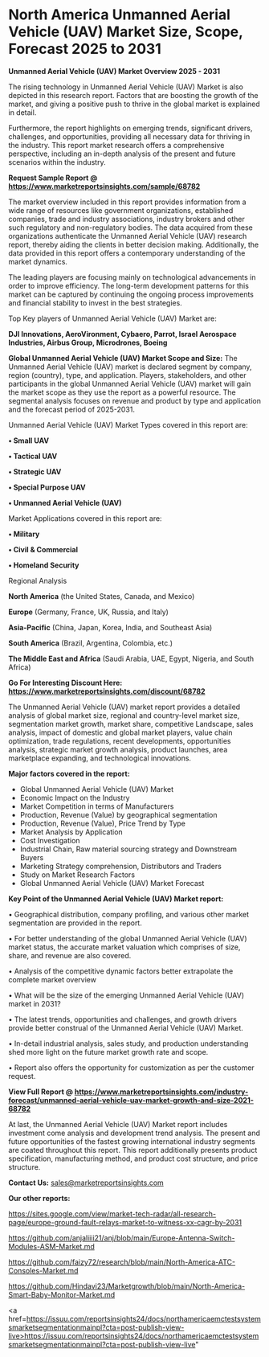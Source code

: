 # North America Unmanned Aerial Vehicle (UAV) Market Size, Scope, Forecast 2025 to 2031

<Strong> Unmanned Aerial Vehicle (UAV) Market Overview 2025 - 2031</strong>

The rising technology in Unmanned Aerial Vehicle (UAV) Market is also depicted in this research report. Factors that are boosting the growth of the market, and giving a positive push to thrive in the global market is explained in detail.

Furthermore, the report highlights on emerging trends, significant drivers, challenges, and opportunities, providing all necessary data for thriving in the industry. This report market research offers a comprehensive perspective, including an in-depth analysis of the present and future scenarios within the industry.

<strong>Request Sample Report @ <a href=https://www.marketreportsinsights.com/sample/68782>https://www.marketreportsinsights.com/sample/68782</a></strong>

The market overview included in this report provides information from a wide range of resources like government organizations, established companies, trade and industry associations, industry brokers and other such regulatory and non-regulatory bodies. The data acquired from these organizations authenticate the Unmanned Aerial Vehicle (UAV) research report, thereby aiding the clients in better decision making. Additionally, the data provided in this report offers a contemporary understanding of the market dynamics.

The leading players are focusing mainly on technological advancements in order to improve efficiency. The long-term development patterns for this market can be captured by continuing the ongoing process improvements and financial stability to invest in the best strategies.

Top Key players of Unmanned Aerial Vehicle (UAV) Market are:

<strong>DJI Innovations, AeroVironment, Cybaero, Parrot, Israel Aerospace Industries, Airbus Group, Microdrones, Boeing</strong>

<strong><b>Global Unmanned Aerial Vehicle (UAV) Market Scope and Size:</b></strong>
The Unmanned Aerial Vehicle (UAV) market is declared segment by company, region (country), type, and application. Players, stakeholders, and other participants in the global Unmanned Aerial Vehicle (UAV) market will gain the market scope as they use the report as a powerful resource. The segmental analysis focuses on revenue and product by type and application and the forecast period of 2025-2031.

Unmanned Aerial Vehicle (UAV) Market Types covered in this report are:

<strong>• Small UAV

• Tactical UAV

• Strategic UAV

• Special Purpose UAV

• Unmanned Aerial Vehicle (UAV)</strong>

Market Applications covered in this report are:

<strong>• Military

• Civil & Commercial

• Homeland Security</strong> 

Regional Analysis

<strong>North America</strong> (the United States, Canada, and Mexico)

<strong>Europe</strong> (Germany, France, UK, Russia, and Italy)

<strong>Asia-Pacific</strong> (China, Japan, Korea, India, and Southeast Asia)

<strong>South America</strong> (Brazil, Argentina, Colombia, etc.)

<strong>The Middle East and Africa</strong> (Saudi Arabia, UAE, Egypt, Nigeria, and South Africa)

<strong>Go For Interesting Discount Here: <a href=https://www.marketreportsinsights.com/discount/68782>https://www.marketreportsinsights.com/discount/68782</a></strong>

The Unmanned Aerial Vehicle (UAV) market report provides a detailed analysis of global market size, regional and country-level market size, segmentation market growth, market share, competitive Landscape, sales analysis, impact of domestic and global market players, value chain optimization, trade regulations, recent developments, opportunities analysis, strategic market growth analysis, product launches, area marketplace expanding, and technological innovations.

<strong><b>Major factors covered in the report:</b></strong>
<ul>
  <li>Global Unmanned Aerial Vehicle (UAV) Market </li>
  <li>Economic Impact on the Industry</li>
  <li>Market Competition in terms of Manufacturers</li>
  <li>Production, Revenue (Value) by geographical segmentation</li>
  <li>Production, Revenue (Value), Price Trend by Type</li>
  <li>Market Analysis by Application</li>
  <li>Cost Investigation</li>
  <li>Industrial Chain, Raw material sourcing strategy and Downstream Buyers</li>
  <li>Marketing Strategy comprehension, Distributors and Traders</li>
  <li>Study on Market Research Factors</li>
  <li>Global Unmanned Aerial Vehicle (UAV) Market Forecast</li>
</ul>

<strong><b>Key Point of the Unmanned Aerial Vehicle (UAV) Market report:</b></strong>

• Geographical distribution, company profiling, and various other market segmentation are provided in the report.

• For better understanding of the global Unmanned Aerial Vehicle (UAV) market status, the accurate market valuation which comprises of size, share, and revenue are also covered.

• Analysis of the competitive dynamic factors better extrapolate the complete market overview

• What will be the size of the emerging Unmanned Aerial Vehicle (UAV) market in 2031?

• The latest trends, opportunities and challenges, and growth drivers provide better construal of the Unmanned Aerial Vehicle (UAV) Market.

• In-detail industrial analysis, sales study, and production understanding shed more light on the future market growth rate and scope.

• Report also offers the opportunity for customization as per the customer request.

<strong><b>View Full Report @ <a href=https://www.marketreportsinsights.com/industry-forecast/unmanned-aerial-vehicle-uav-market-growth-and-size-2021-68782>https://www.marketreportsinsights.com/industry-forecast/unmanned-aerial-vehicle-uav-market-growth-and-size-2021-68782</a></b></strong>


At last, the Unmanned Aerial Vehicle (UAV) Market report includes investment come analysis and development trend analysis. The present and future opportunities of the fastest growing international industry segments are coated throughout this report. This report additionally presents product specification, manufacturing method, and product cost structure, and price structure.

<strong>Contact Us:</strong>
sales@marketreportsinsights.com

<strong>Our other reports:</strong>

<a href=https://sites.google.com/view/market-tech-radar/all-research-page/europe-ground-fault-relays-market-to-witness-xx-cagr-by-2031>https://sites.google.com/view/market-tech-radar/all-research-page/europe-ground-fault-relays-market-to-witness-xx-cagr-by-2031</a>

<a href=https://github.com/anjaliiii21/anj/blob/main/Europe-Antenna-Switch-Modules-ASM-Market.md>https://github.com/anjaliiii21/anj/blob/main/Europe-Antenna-Switch-Modules-ASM-Market.md</a>

<a href=https://github.com/faizy72/research/blob/main/North-America-ATC-Consoles-Market.md>https://github.com/faizy72/research/blob/main/North-America-ATC-Consoles-Market.md</a>

<a href=https://github.com/Hindavi23/Marketgrowth/blob/main/North-America-Smart-Baby-Monitor-Market.md>https://github.com/Hindavi23/Marketgrowth/blob/main/North-America-Smart-Baby-Monitor-Market.md</a>

<a href=https://issuu.com/reportsinsights24/docs/northamericaemctestsystemsmarketsegmentationmainpl?cta=post-publish-view-live>https://issuu.com/reportsinsights24/docs/northamericaemctestsystemsmarketsegmentationmainpl?cta=post-publish-view-live</a>"
